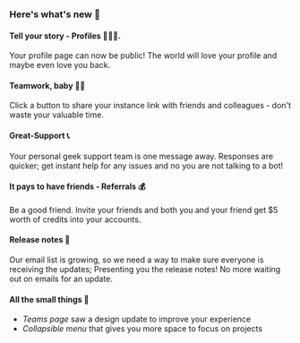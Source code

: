 ### Here's what's new 🔔
#### Tell your story - Profiles 👩🏻‍💼. 
Your profile page can now be public! The world will love your profile and maybe even love you back.

#### Teamwork, baby 🙌🏻
Click a button to share your instance link with friends and colleagues - don't waste your valuable time.

#### Great-Support 📞
Your personal geek support team is one message away. Responses are quicker; get instant help for any issues and no you are not talking to a bot!

#### It pays to have friends - Referrals 💰
Be a good friend. Invite your friends and both you and your friend get $5 worth of credits into your accounts.

#### Release notes 📣
Our email list is growing, so we need a way to make sure everyone is receiving the updates; Presenting you the release notes! No more waiting out on emails for an update.

#### All the small things 🧮 
- *Teams page* saw a design update to improve your experience
- *Collapsible menu* that gives you more space to focus on projects


